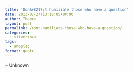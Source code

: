 ```yaml
---
title: 'Don&#8217;t humiliate those who have a question'
date: 2013-02-27T13:16:05+00:00
author: Thanos
layout: post
permalink: /dont-humiliate-those-who-have-a-question/
categories:
  - Silverthan
tags:
  - απορίες
format: quote
---
```

~ Unknown